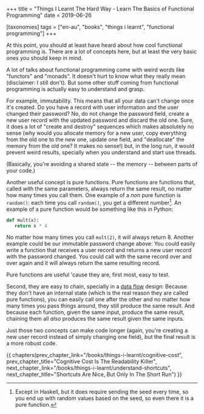 +++
title = "Things I Learnt The Hard Way - Learn The Basics of Functional Programming"
date = 2019-06-26

[taxonomies]
tags = ["en-au", "books", "things i learnt", "functional programming"]
+++

At this point, you should at least have heard about how cool functional
programming is. There are a lot of concepts here, but at least the very basic
ones you should keep in mind.

<!-- more -->

A lot of talks about functional programming come with weird words like
"functors" and "monads". It doesn't hurt to know what they really mean
(disclaimer: I still don't). But some other stuff coming from functional
programming is actually easy to understand and grasp.

For example, immutability. This means that all your data can't change once
it's created. Do you have a record with user information and the user changed
their password? No, do not change the password field, create a new user record
with the updated password and discard the old one. Sure, it does a lot of
"create and destroy" sequences which makes absolutely no sense (why would you
allocate memory for a new user, copy everything from the old one to the new
one, update one field, and "deallocate" the memory from the old one? It makes
no sense!) but, in the long run, it would prevent weird results, specially
when you understand and start use threads.

(Basically, you're avoiding a shared state -- the memory -- between parts of
your code.)

Another useful concept is pure functions. Pure functions are functions that,
called with the same parameters, always return the same result, no matter how
many times you call them. One example of a _non_ pure function is `random()`:
each time you call `random()`, you get a different number[^1]. An example of a
pure function would be something like this in Python:

```python
def mult(x):
   return x * 4
```

No matter how many times you call `mult(2)`, it will always return 8. Another
example could be our immutable password change above: You could easily write a
function that receives a user record and returns a new user record with the
password changed. You could call with the same record over and over again and
it will always return the same resulting record.

Pure functions are useful 'cause they are, first most, easy to test.

Second, they are easy to chain, specially in a [data
flow](/books/things-i-learnt/data-flow) design: Because they don't have an
internal state (which is the real reason they are called pure functions), you
can easily call one after the other and no matter how many times you pass
things around, they still produce the same result. And because each function,
given the same input, produce the same result, chaining them all _also_
produces the same result given the same inputs.

Just those two concepts can make code longer (again, you're creating a new
user record instead of simply changing one field), but the final result is a
more robust code.

[^1]: Except in Haskell, but it does require sending the seed every time, so
  you end up with random values based on the seed, so even there it is a pure
  function.

{{ chapters(prev_chapter_link="/books/things-i-learnt/cognitive-cost", prev_chapter_title="Cognitive Cost Is The Readability Killer", next_chapter_link="/books/things-i-learnt/understand-shortcuts", next_chapter_title="Shortcuts Are Nice, But Only In The Short Run") }}
